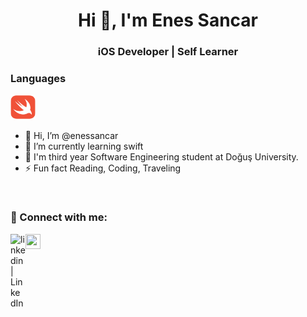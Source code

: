 <h1 align="center">Hi 👋, I'm Enes Sancar </h1>
<h3 align="center"> iOS Developer | Self Learner</h3>


<h3 align="left">Languages</h3>
<p align="left"><a href="https://developer.apple.com/swift/" target="_blank" rel="noreferrer"> <img src="https://raw.githubusercontent.com/devicons/devicon/master/icons/swift/swift-original.svg" alt="swift" width="40" height="40"/> </a> </p>


- 👋 Hi, I’m @enessancar
- 🌱 I’m currently learning swift
- 🌱 I'm third year Software Engineering student at Doğuş University.
- ⚡ Fun fact Reading, Coding, Traveling

<br />

### 📩 Connect with me:

[<img align="left" alt="linkedin | LinkedIn" width="24px" src="https://raw.githubusercontent.com/peterthehan/peterthehan/master/assets/linkedin.svg" />][linkedin]
[<img align="left" height="24" width="24" src="https://cdn.jsdelivr.net/npm/simple-icons@v4/icons/gmail.svg" />][gmail]

<br />



[linkedin]: https://www.linkedin.com/in/enes-sancar-810756200/
[gmail]: mailto:enes57751907@gmail.com




